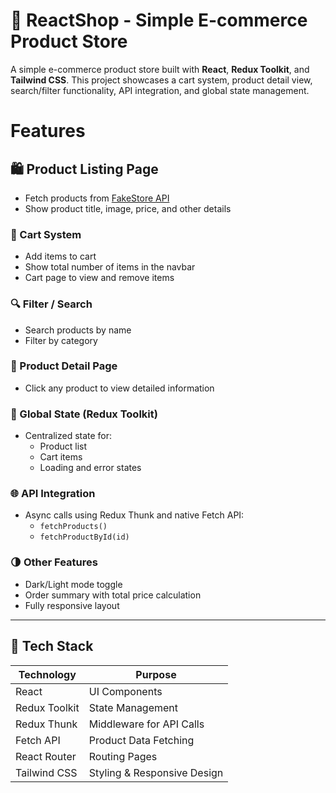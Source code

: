 # 🛒 ReactShop - Simple E-commerce Product Store

A simple e-commerce product store built with **React**, **Redux Toolkit**, and **Tailwind CSS**. This project showcases a cart system, product detail view, search/filter functionality, API integration, and global state management.

#  Features

## 🛍 Product Listing Page
- Fetch products from [FakeStore API](https://fakestoreapi.com)
- Show product title, image, price, and other details

### 🛒 Cart System
- Add items to cart
- Show total number of items in the navbar
- Cart page to view and remove items

### 🔍 Filter / Search
- Search products by name
- Filter by category

### 📄 Product Detail Page
- Click any product to view detailed information

### 🧠 Global State (Redux Toolkit)
- Centralized state for:
  - Product list
  - Cart items
  - Loading and error states

### 🌐 API Integration
- Async calls using Redux Thunk and native Fetch API:
  - `fetchProducts()`
  - `fetchProductById(id)`

### 🌗 Other Features
- Dark/Light mode toggle
- Order summary with total price calculation
- Fully responsive layout

---

## 🔧 Tech Stack

| Technology      | Purpose                     |
|------------------|------------------------------|
| React            | UI Components                |
| Redux Toolkit    | State Management             |
| Redux Thunk      | Middleware for API Calls     |
| Fetch API        | Product Data Fetching        |
| React Router     | Routing Pages                |
| Tailwind CSS     | Styling & Responsive Design  |
